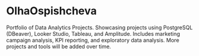 # OlhaOspishcheva
Portfolio of Data Analytics Projects. Showcasing projects using PostgreSQL (DBeaver), Looker Studio, Tableau, and Amplitude. Includes marketing campaign analysis, KPI reporting, and exploratory data analysis. More projects and tools will be added over time.
